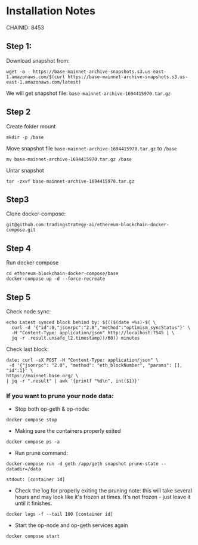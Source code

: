 
# Installation Notes
CHAINID: 8453

## Step 1:
Download snapshot from: 

``` 
wget -o - https://base-mainnet-archive-snapshots.s3.us-east-1.amazonaws.com/$(curl https://base-mainnet-archive-snapshots.s3.us-east-1.amazonaws.com/latest) 
```

We will get snapshot file: `base-mainnet-archive-1694415970.tar.gz`

## Step 2
Create folder mount
```
mkdir -p /base
```
Move snapshot file `base-mainnet-archive-1694415970.tar.gz` to `/base`
```
mv base-mainnet-archive-1694415970.tar.gz /base
```

Untar snapshot
```
tar -zxvf base-mainnet-archive-1694415970.tar.gz 
```


## Step3
Clone docker-compose:

```
git@github.com:tradingstrategy-ai/ethereum-blockchain-docker-compose.git
```

## Step 4
Run docker compose
```
cd ethereum-blockchain-docker-compose/base
docker-compose up -d --force-recreate
```

## Step 5
Check node sync:
```
echo Latest synced block behind by: $((($(date +%s)-$( \
  curl -d '{"id":0,"jsonrpc":"2.0","method":"optimism_syncStatus"}' \
  -H "Content-Type: application/json" http://localhost:7545 | \
  jq -r .result.unsafe_l2.timestamp))/60)) minutes
```

Check last block:
```
date; curl -sX POST -H "Content-Type: application/json" \
 -d '{"jsonrpc": "2.0", "method": "eth_blockNumber", "params": [], "id":1}' \
https://mainnet.base.org/ \
| jq -r ".result" | awk '{printf "%d\n", int($1)}'
```

### If you want to prune your node data:
- Stop both op-geth & op-node:
```
docker compose stop
```
- Making sure the containers properly exited
```
docker compose ps -a 
```
- Run prune command:
```
docker-compose run -d geth /app/geth snapshot prune-state --datadir=/data

stdout: [container id]
```
- Check the log for properly exiting the pruning
note: this will take several hours and may look like it's frozen at times. It's not frozen - just leave it until it finishes.
```
docker logs -f --tail 100 [container id]
```
-  Start the op-node and op-geth services again
```
docker compose start
```